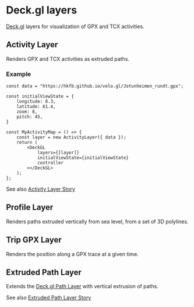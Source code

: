 # Deck.gl layers

[Deck.gl](https://deck.gl/) layers for visualization of GPX and TCX activities.

## Activity Layer
Renders GPX and TCX activities as extruded paths.

### Example
```TSX
const data = "https://hkfb.github.io/velo.gl/Jotunheimen_rundt.gpx";

const initialViewState = {
    longitude: 8.3,
    latitude: 61.4,
    zoom: 8,
    pitch: 45,
}

const MyActivityMap = () => {
    const layer = new ActivityLayer({ data });
    return (
        <DeckGL
            layers={[layer]}
            initialViewState={initialViewState}
            controller
        ></DeckGL>
    );
};
```

See also [Activity Layer Story](https://hkfb.github.io/velo.gl/?path=/docs/layers-activity-layer--docs)

## Profile Layer
Renders paths extruded vertically from sea level, from a set of 3D polylines.

## Trip GPX Layer
Renders the position along a GPX trace at a given time.

## Extruded Path Layer
Extends the [Deck.gl Path Layer](https://deck.gl/docs/api-reference/layers/path-layer) with vertical extrusion of paths.

See also [Extruded Path Layer Story](https://hkfb.github.io/velo.gl/?path=/docs/layers-extruded-path-layer--docs)
